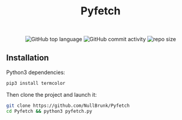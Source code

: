<div align="center">

# Pyfetch

<br>

![GitHub top language](https://img.shields.io/github/languages/top/NullBrunk/Pyfetch?style=for-the-badge)
![GitHub commit activity](https://img.shields.io/github/commit-activity/m/NullBrunk/Pyfetch?style=for-the-badge)
![repo size](https://img.shields.io/github/repo-size/NullBrunk/Pyfetch?style=for-the-badge)


</div>

## Installation

Python3 dependencies:
```bash
pip3 install termcolor
```

Then clone the project and launch it:
```bash
git clone https://github.com/NullBrunk/Pyfetch
cd Pyfetch && python3 pyfetch.py
```
